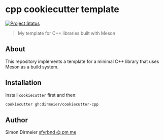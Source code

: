 # cpp cookiecutter template

[![Project Status](http://www.repostatus.org/badges/latest/concept.svg)](http://www.repostatus.org/#concept)

> My template for C++ libraries built with Meson

## About

This repository implements a template for a minimal C++ library that uses Meson as a build system.

## Installation

Install `cookiecutter` first and then:

```bash
cookiecutter gh:dirmeier/cookiecutter-cpp
```

## Author

Simon Dirmeier <a href="mailto:sfyrbnd @ pm me">sfyrbnd @ pm me</a>
